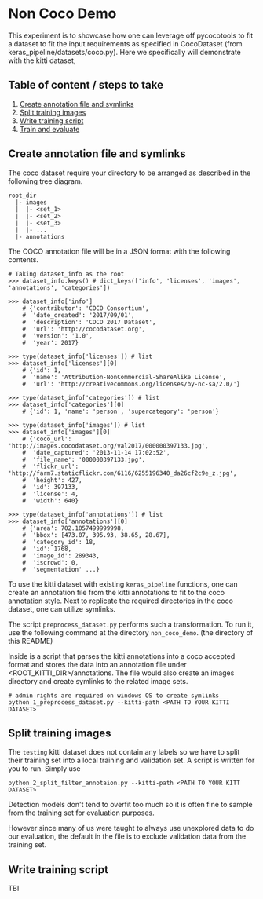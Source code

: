 # Non Coco Demo

This experiment is to showcase how one can leverage off pycocotools to fit a
dataset to fit the input requirements as specified in CocoDataset
(from keras_pipeline/datasets/coco.py). Here we specifically will demonstrate
with the kitti dataset,


## Table of content / steps to take

1. [Create annotation file and symlinks](#create-annotation-file-and-symlinks)
2. [Split training images](#split-training-images)
3. [Write training script](#write-training-script)
4. [Train and evaluate](#train-and-evaluate)


## Create annotation file and symlinks

The coco dataset require your directory to be arranged as described in the following
tree diagram.

```
root_dir
  |- images
  |  |- <set_1>
  |  |- <set_2>
  |  |- <set_3>
  |  |- ...
  |- annotations
```

The COCO annotation file will be in a JSON format with the following contents.

```
# Taking dataset_info as the root
>>> dataset_info.keys() # dict_keys(['info', 'licenses', 'images', 'annotations', 'categories'])

>>> dataset_info['info']
    # {'contributor': 'COCO Consortium',
    #  'date_created': '2017/09/01',
    #  'description': 'COCO 2017 Dataset',
    #  'url': 'http://cocodataset.org',
    #  'version': '1.0',
    #  'year': 2017}

>>> type(dataset_info['licenses']) # list
>>> dataset_info['licenses'][0]
    # {'id': 1,
    #  'name': 'Attribution-NonCommercial-ShareAlike License',
    #  'url': 'http://creativecommons.org/licenses/by-nc-sa/2.0/'}

>>> type(dataset_info['categories']) # list
>>> dataset_info['categories'][0]
    # {'id': 1, 'name': 'person', 'supercategory': 'person'}

>>> type(dataset_info['images']) # list
>>> dataset_info['images'][0]
    # {'coco_url': 'http://images.cocodataset.org/val2017/000000397133.jpg',
    #  'date_captured': '2013-11-14 17:02:52',
    #  'file_name': '000000397133.jpg',
    #  'flickr_url': 'http://farm7.staticflickr.com/6116/6255196340_da26cf2c9e_z.jpg',
    #  'height': 427,
    #  'id': 397133,
    #  'license': 4,
    #  'width': 640}

>>> type(dataset_info['annotations']) # list
>>> dataset_info['annotations'][0]
    # {'area': 702.1057499999998,
    #  'bbox': [473.07, 395.93, 38.65, 28.67],
    #  'category_id': 18,
    #  'id': 1768,
    #  'image_id': 289343,
    #  'iscrowd': 0,
    #  'segmentation' ...}
```

To use the kitti dataset with existing ```keras_pipeline``` functions, one can
create an annotation file from the kitti annotations to fit to the coco
annotation style. Next to replicate the required directories in the coco dataset,
one can utilize symlinks.

The script ```preprocess_dataset.py``` performs such a transformation.
To run it, use the following command at the directory ```non_coco_demo```.
(the directory of this README)

Inside is a script that parses the kitti annotations into a coco accepted
format and stores the data into an annotation file under
<ROOT_KITTI_DIR>/annotations. The file would also create an images directory
and create symlinks to the related image sets.

```
# admin rights are required on windows OS to create symlinks
python 1_preprocess_dataset.py --kitti-path <PATH TO YOUR KITTI DATASET>
```


## Split training images

The ```testing``` kitti dataset does not contain any labels so we have to
split their training set into a local training and validation set. A
script is written for you to run. Simply use

```
python 2_split_filter_annotaion.py --kitti-path <PATH TO YOUR KITT DATASET>
```

Detection models don't tend to overfit too much so it is often fine to
sample from the training set for evaluation purposes.

However since many of us were taught to always use unexplored data to do
our evaluation, the default in the file is to exclude validation data from
the training set.


## Write training script

TBI
